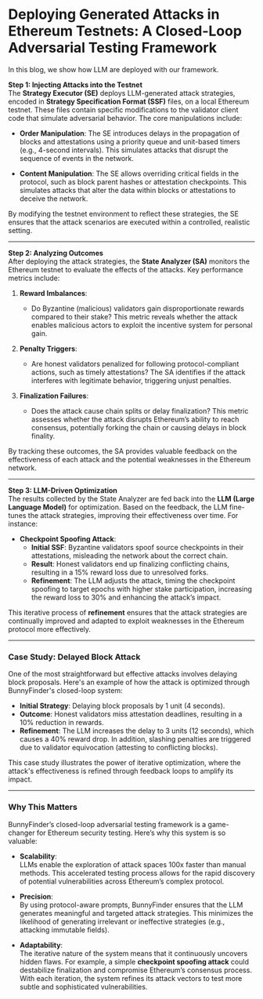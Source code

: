 # Deploying Generated Attacks in Ethereum Testnets: A Closed-Loop Adversarial Testing Framework

In this blog, we show how LLM are deployed with our framework.

**Step 1: Injecting Attacks into the Testnet**  
The **Strategy Executor (SE)** deploys LLM-generated attack strategies, encoded in **Strategy Specification Format (SSF)** files, on a local Ethereum testnet. These files contain specific modifications to the validator client code that simulate adversarial behavior. The core manipulations include:

- **Order Manipulation**: The SE introduces delays in the propagation of blocks and attestations using a priority queue and unit-based timers (e.g., 4-second intervals). This simulates attacks that disrupt the sequence of events in the network.
  
- **Content Manipulation**: The SE allows overriding critical fields in the protocol, such as block parent hashes or attestation checkpoints. This simulates attacks that alter the data within blocks or attestations to deceive the network.

By modifying the testnet environment to reflect these strategies, the SE ensures that the attack scenarios are executed within a controlled, realistic setting.

---

**Step 2: Analyzing Outcomes**  
After deploying the attack strategies, the **State Analyzer (SA)** monitors the Ethereum testnet to evaluate the effects of the attacks. Key performance metrics include:

1. **Reward Imbalances**:  
   - Do Byzantine (malicious) validators gain disproportionate rewards compared to their stake? This metric reveals whether the attack enables malicious actors to exploit the incentive system for personal gain.

2. **Penalty Triggers**:  
   - Are honest validators penalized for following protocol-compliant actions, such as timely attestations? The SA identifies if the attack interferes with legitimate behavior, triggering unjust penalties.

3. **Finalization Failures**:  
   - Does the attack cause chain splits or delay finalization? This metric assesses whether the attack disrupts Ethereum’s ability to reach consensus, potentially forking the chain or causing delays in block finality.

By tracking these outcomes, the SA provides valuable feedback on the effectiveness of each attack and the potential weaknesses in the Ethereum network.

---

**Step 3: LLM-Driven Optimization**  
The results collected by the State Analyzer are fed back into the **LLM (Large Language Model)** for optimization. Based on the feedback, the LLM fine-tunes the attack strategies, improving their effectiveness over time. For instance:

- **Checkpoint Spoofing Attack**:  
  - **Initial SSF**: Byzantine validators spoof source checkpoints in their attestations, misleading the network about the correct chain.
  - **Result**: Honest validators end up finalizing conflicting chains, resulting in a 15% reward loss due to unresolved forks.
  - **Refinement**: The LLM adjusts the attack, timing the checkpoint spoofing to target epochs with higher stake participation, increasing the reward loss to 30% and enhancing the attack’s impact.

This iterative process of **refinement** ensures that the attack strategies are continually improved and adapted to exploit weaknesses in the Ethereum protocol more effectively.

---

### **Case Study: Delayed Block Attack**

One of the most straightforward but effective attacks involves delaying block proposals. Here's an example of how the attack is optimized through BunnyFinder's closed-loop system:

- **Initial Strategy**: Delaying block proposals by 1 unit (4 seconds).
- **Outcome**: Honest validators miss attestation deadlines, resulting in a 10% reduction in rewards.
- **Refinement**: The LLM increases the delay to 3 units (12 seconds), which causes a 40% reward drop. In addition, slashing penalties are triggered due to validator equivocation (attesting to conflicting blocks).

This case study illustrates the power of iterative optimization, where the attack's effectiveness is refined through feedback loops to amplify its impact.

---

### **Why This Matters**

BunnyFinder’s closed-loop adversarial testing framework is a game-changer for Ethereum security testing. Here’s why this system is so valuable:

- **Scalability**:  
  LLMs enable the exploration of attack spaces 100x faster than manual methods. This accelerated testing process allows for the rapid discovery of potential vulnerabilities across Ethereum’s complex protocol.

- **Precision**:  
  By using protocol-aware prompts, BunnyFinder ensures that the LLM generates meaningful and targeted attack strategies. This minimizes the likelihood of generating irrelevant or ineffective strategies (e.g., attacking immutable fields).

- **Adaptability**:  
  The iterative nature of the system means that it continuously uncovers hidden flaws. For example, a simple **checkpoint spoofing attack** could destabilize finalization and compromise Ethereum’s consensus process. With each iteration, the system refines its attack vectors to test more subtle and sophisticated vulnerabilities.
